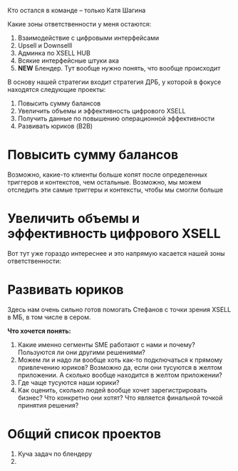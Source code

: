 
Кто остался в команде – только Катя Шагина 

Какие зоны ответственности у меня остаются: 
1. Взаимодействие с цифровыми интерфейсами 
2. Upsell и Downselll 
3. Админка по XSELL HUB 
4. Всякие интерфейсные штуки ака 
5. **NEW** Блендер. Тут вообще нужно понять, что вообще происходит 

В основу нашей стратегии входит стратегия ДРБ, у которой в фокусе находятся следующие проекты: 
1. Повысить сумму балансов 
2. Увеличить объемы и эффективность цифрового XSELL 
3. Получить данные по повышению операционной эффективности 
4. Развивать юриков (B2B)

# Повысить сумму балансов 

Возможно, какие-то клиенты больше копят после определенных триггеров и контекстов, чем остальные. Возможно, мы можем отследить эти самые триггеры и контексты, чтобы мы смогли больше 

# Увеличить объемы и эффективность цифрового XSELL 

Вот тут уже гораздо интереснее и это напрямую касается нашей зоны ответственности: 

# Развивать юриков 

Здесь нам очень сильно готов помогать Стефанов с точки зрения XSELL в МБ, в том числе в сером. 

**Что хочется понять:** 
1. Какие именно сегменты SME работают с нами и почему? Пользуются ли они другими решениями? 
2. Можем ли и надо ли вообще хоть как-то подключаться к прямому привлечению юриков? Возможно да, если они тусуются в желтом приложении. А сколько вообще находится в желтом приложении? 
3. Где чаще тусуются наши юрики? 
4. Как оценить, сколько людей вообще хочет зарегистрировать бизнес? Что конкретно они хотят? Что является финальной точкой принятия решения? 

# Общий список проектов 

1. Куча задач по блендеру 
2. 


